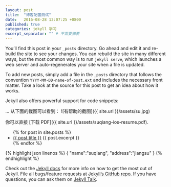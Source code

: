```yaml
---
layout: post
title:  "博客配置测试"
date:   2016-08-28 13:07:25 +0800
published: true
categories: jekyll 学习
excerpt_separator: "" # 不需要摘要
---
```

You’ll find this post in your `_posts` directory. Go ahead and edit it and re-build the site to see your changes. You can rebuild the site in many different ways, but the most common way is to run `jekyll serve`, which launches a web server and auto-regenerates your site when a file is updated.

To add new posts, simply add a file in the `_posts` directory that follows the convention `YYYY-MM-DD-name-of-post.ext` and includes the necessary front matter. Take a look at the source for this post to get an idea about how it works.

Jekyll also offers powerful support for code snippets:

… 从下面的截图可以看到：
![有帮助的截图]({{ site.url }}/assets/su.jpg)

你可以直接 [下载 PDF]({{ site.url }}/assets/suqiang-ios-resume.pdf).


<ul>
  {% for post in site.posts %}
    <li>
      <a href="{{ post.url }}">{{ post.title }}</a>
      {{ post.excerpt }}
    </li>
  {% endfor %}
</ul>


{% highlight json linenos %}
  {
    "name":"suqiang",
    "address":"jiangsu"
  }
{% endhighlight %}

Check out the [Jekyll docs][jekyll-docs] for more info on how to get the most out of Jekyll. File all bugs/feature requests at [Jekyll’s GitHub repo][jekyll-gh]. If you have questions, you can ask them on [Jekyll Talk][jekyll-talk].

[jekyll-docs]: http://jekyllrb.com/docs/home
[jekyll-gh]:   https://github.com/jekyll/jekyll
[jekyll-talk]: https://talk.jekyllrb.com/
